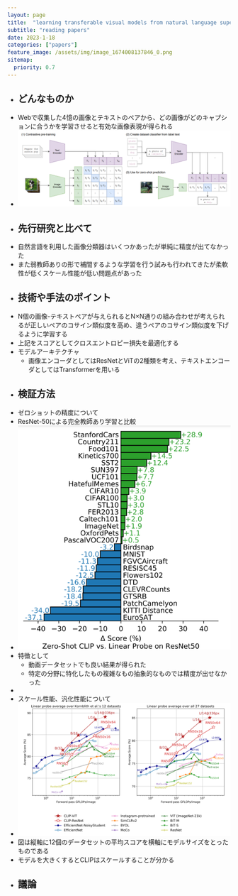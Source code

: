 ```yaml
---
layout: page
title:  "learning transferable visual models from natural language supervision"
subtitle: "reading papers"
date: 2023-1-18
categories: ["papers"]
feature_image: /assets/img/image_1674008137846_0.png
sitemap:
  priority: 0.7
---  
```

- ## どんなものか  
- Webで収集した4憶の画像とテキストのペアから、どの画像がどのキャプションに合うかを学習させると有効な画像表現が得られる  
- ![image.png](/assets/img/image_1674008137846_0.png)  
- ## 先行研究と比べて  
- 自然言語を利用した画像分類器はいくつかあったが単純に精度が出てなかった  
- また弱教師ありの形で補間するような学習を行う試みも行われてきたが柔軟性が低くスケール性能が低い問題点があった  
- ## 技術や手法のポイント  
- N個の画像-テキストペアが与えられるとN×N通りの組み合わせが考えられるが正しいペアのコサイン類似度を高め、違うペアのコサイン類似度を下げるように学習する  
- 上記をスコアとしてクロスエントロピー損失を最適化する  
- モデルアーキテクチャ  
	- 画像エンコーダとしてはResNetとViTの2種類を考え、テキストエンコーダとしてはTransformerを用いる  
- ## 検証方法  
- ゼロショットの精度について  
- ResNet-50による完全教師あり学習と比較  
- ![image.png](/assets/img/image_1674011427248_0.png)  
- 特徴として  
	- 動画データセットでも良い結果が得られた  
	- 特定の分野に特化したもの複雑なもの抽象的なものでは精度が出せなかった  
-  
- スケール性能、汎化性能について  
- ![image.png](/assets/img/image_1674011698860_0.png)  
- 図は縦軸に12個のデータセットの平均スコアを横軸にモデルサイズをとったものである  
- モデルを大きくするとCLIPはスケールすることが分かる  
- ## 議論  